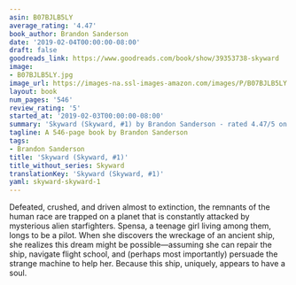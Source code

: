 ```yaml
---
asin: B07BJLB5LY
average_rating: '4.47'
book_author: Brandon Sanderson
date: '2019-02-04T00:00:00-08:00'
draft: false
goodreads_link: https://www.goodreads.com/book/show/39353738-skyward
image:
- B07BJLB5LY.jpg
image_url: https://images-na.ssl-images-amazon.com/images/P/B07BJLB5LY.01._SCLZZZZZZZ.jpg
layout: book
num_pages: '546'
review_rating: '5'
started_at: '2019-02-03T00:00:00-08:00'
summary: 'Skyward (Skyward, #1) by Brandon Sanderson - rated 4.47/5 on Goodreads'
tagline: A 546-page book by Brandon Sanderson
tags:
- Brandon Sanderson
title: 'Skyward (Skyward, #1)'
title_without_series: Skyward
translationKey: 'Skyward (Skyward, #1)'
yaml: skyward-skyward-1
---
```


Defeated, crushed, and driven almost to extinction, the remnants of the human race are trapped on a planet that is constantly attacked by mysterious alien starfighters. Spensa, a teenage girl living among them, longs to be a pilot. When she discovers the wreckage of an ancient ship, she realizes this dream might be possible—assuming she can repair the ship, navigate flight school, and (perhaps most importantly) persuade the strange machine to help her. Because this ship, uniquely, appears to have a soul.